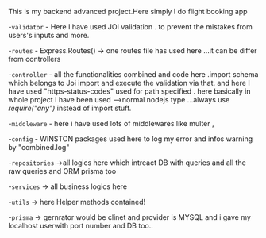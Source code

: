 This is my backend advanced project.Here simply I do flight booking app

-`validator` - Here I have used JOI validation . to prevent the mistakes from users's inputs and more.

-`routes` - Express.Routes() -> one routes file has used here ...it can be differ from controllers 

-`controller` - all the functionalities combined and code here .import schema which belongs to Joi import and execute the validation via that. and here I have used "https-status-codes" used for path specified . here basically in whole project I have been used -->normal nodejs type ...always use *require("any")* instead of import stuff.


-`middleware` - here i have used lots of middlewares like multer , 


-`config` - WINSTON packages used here to log my error and infos warning by "combined.log" 

-`repositories` →all logics here which intreact DB with queries and all the raw queries and ORM prisma too

-`services` → all business logics here

-`utils` → here Helper methods contained!

-`prisma`  → gernrator would be clinet and provider is MYSQL and i gave my localhost userwith port number and DB too..

